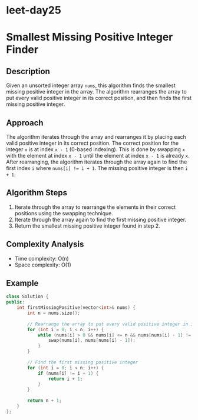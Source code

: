 # leet-day25

# Smallest Missing Positive Integer Finder

## Description
Given an unsorted integer array `nums`, this algorithm finds the smallest missing positive integer in the array. The algorithm rearranges the array to put every valid positive integer in its correct position, and then finds the first missing positive integer.

## Approach
The algorithm iterates through the array and rearranges it by placing each valid positive integer in its correct position. The correct position for the integer `x` is at index `x - 1` (0-based indexing). This is done by swapping `x` with the element at index `x - 1` until the element at index `x - 1` is already `x`. After rearranging, the algorithm iterates through the array again to find the first index `i` where `nums[i] != i + 1`. The missing positive integer is then `i + 1`.

## Algorithm Steps
1. Iterate through the array to rearrange the elements in their correct positions using the swapping technique.
2. Iterate through the array again to find the first missing positive integer.
3. Return the smallest missing positive integer found in step 2.

## Complexity Analysis
- Time complexity: O(n)
- Space complexity: O(1)

## Example
```cpp
class Solution {
public:
    int firstMissingPositive(vector<int>& nums) {
        int n = nums.size();
        
        // Rearrange the array to put every valid positive integer in its correct position
        for (int i = 0; i < n; i++) {
            while (nums[i] > 0 && nums[i] <= n && nums[nums[i] - 1] != nums[i]) {
                swap(nums[i], nums[nums[i] - 1]);
            }
        }
        
        // Find the first missing positive integer
        for (int i = 0; i < n; i++) {
            if (nums[i] != i + 1) {
                return i + 1;
            }
        }
        
        return n + 1;
    }
};
